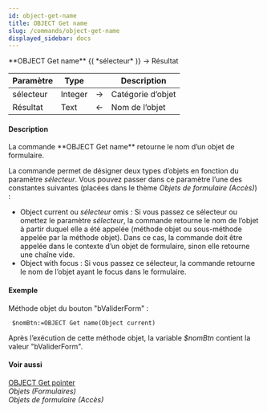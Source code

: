 ```yaml
---
id: object-get-name
title: OBJECT Get name
slug: /commands/object-get-name
displayed_sidebar: docs
---
```


<!--REF #_command_.OBJECT Get name.Syntax-->**OBJECT Get name** {( *sélecteur* )} -> Résultat<!-- END REF-->
<!--REF #_command_.OBJECT Get name.Params-->
| Paramètre | Type |  | Description |
| --- | --- | --- | --- |
| sélecteur | Integer | &srarr; | Catégorie d’objet |
| Résultat | Text | &larr; | Nom de l’objet |

<!-- END REF-->

#### Description 

<!--REF #_command_.OBJECT Get name.Summary-->La commande **OBJECT Get name** retourne le nom d’un objet de formulaire.<!-- END REF--> 

La commande permet de désigner deux types d’objets en fonction du paramètre *sélecteur*. Vous pouvez passer dans ce paramètre l’une des constantes suivantes (placées dans le thème *Objets de formulaire (Accès)*) :

* Object current ou *sélecteur* omis : Si vous passez ce sélecteur ou omettez le paramètre *sélecteur*, la commande retourne le nom de l’objet à partir duquel elle a été appelée (méthode objet ou sous-méthode appelée par la méthode objet). Dans ce cas, la commande doit être appelée dans le contexte d’un objet de formulaire, sinon elle retourne une chaîne vide.
* Object with focus : Si vous passez ce sélecteur, la commande retourne le nom de l’objet ayant le focus dans le formulaire.

#### Exemple 

Méthode objet du bouton "bValiderForm" :

```4d
 $nomBtn:=OBJECT Get name(Object current)
```

Après l’exécution de cette méthode objet, la variable *$nomBtn* contient la valeur "bValiderForm".

#### Voir aussi 

[OBJECT Get pointer](object-get-pointer.md)  
*Objets (Formulaires)*  
*Objets de formulaire (Accès)*  